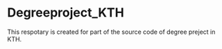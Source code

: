 # Degreeproject_KTH

This respotary is created for part of the source code of degree preject in KTH.
